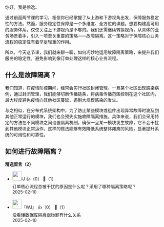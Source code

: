 你好，我是徐逸。

通过前面两节课的学习，相信你已经掌握了从上游和下游视角出发，保障服务稳定性的方法。然而，服务稳定性保障是一个多维度、全方位的课题。想要构建高可用的服务体系，仅仅关注上下游视角是不够的。我们还需继续转换视角，从具体的业务场景着手，引入一项至关重要的策略——故障隔离。这一策略对于保障核心业务流程的稳定性有着举足轻重的作用。

所以，今天这节课，我们就来聊一聊，如何巧妙地运用故障隔离策略，来提升我们服务的稳定性，避免影响到像订单处理这样的核心业务流程。

## 什么是故障隔离？

我们知道，在疫情防控期间，经常会实行社区封闭管理。一旦某个社区出现感染病例，通过封闭管理，我们能够切断传播链条，将病毒传播范围控制在这个社区内，最大程度避免疫情向其他社区蔓延，遏制大规模感染的发生。

与之相似，在分布式系统架构中，为了防止某些模块或组件出现异常故障时波及到其他正常运行的模块，我们也会预先实施故障隔离措施。具体来说，我们会采用特定的方法在不同模块之间设置隔离机制，确保一旦某一模块发生故障，它不会干扰到其他模块正常运作。这样的做法能够有效降低系统整体瘫痪的风险，显著提升系统的可用性和可靠性。

## 如何进行故障隔离？
<div><strong>精选留言（2）</strong></div><ul>
<li><img src="https://static001.geekbang.org/account/avatar/00/27/19/fe/d31344db.jpg" width="30px"><span>lJ</span> 👍（0） 💬（1）<div>订单核心流程总被干扰的原因是什么呢？采用了哪种隔离策略呢？</div>2025-02-10</li><br/><li><img src="https://static001.geekbang.org/account/avatar/00/17/11/a0/085f8747.jpg" width="30px"><span>『WJ』</span> 👍（0） 💬（1）<div>没看懂数据库隔离跟标题有什么关系</div>2025-02-10</li><br/>
</ul>